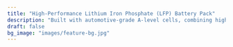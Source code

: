 ```yaml
---
title: "High-Performance Lithium Iron Phosphate (LFP) Battery Pack"
description: "Built with automotive-grade A-level cells, combining high safety with high energy density."
draft: false
bg_image: "images/feature-bg.jpg"
---
```

